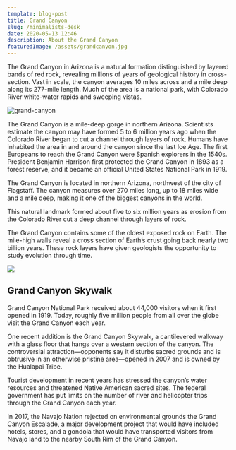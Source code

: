 ```yaml
---
template: blog-post
title: Grand Canyon
slug: /minimalists-desk
date: 2020-05-13 12:46
description: About the Grand Canyon
featuredImage: /assets/grandcanyon.jpg
---
```


The Grand Canyon in Arizona is a natural formation distinguished by layered bands of red rock, revealing millions of years of geological history in cross-section. Vast in scale, the canyon averages 10 miles across and a mile deep along its 277-mile length. Much of the area is a national park, with Colorado River white-water rapids and sweeping vistas.

![grand-canyon](https://images.unsplash.com/photo-1615551043360-33de8b5f410c?ixlib=rb-4.0.3&ixid=MnwxMjA3fDB8MHxwaG90by1wYWdlfHx8fGVufDB8fHx8&auto=format&fit=crop&w=1176&q=80)

The Grand Canyon is a mile-deep gorge in northern Arizona. Scientists estimate the canyon may have formed 5 to 6 million years ago when the Colorado River began to cut a channel through layers of rock. Humans have inhabited the area in and around the canyon since the last Ice Age. The first Europeans to reach the Grand Canyon were Spanish explorers in the 1540s. President Benjamin Harrison first protected the Grand Canyon in 1893 as a forest reserve, and it became an official United States National Park in 1919.

The Grand Canyon is located in northern Arizona, northwest of the city of Flagstaff. The canyon measures over 270 miles long, up to 18 miles wide and a mile deep, making it one of the biggest canyons in the world.

This natural landmark formed about five to six million years as erosion from the Colorado River cut a deep channel through layers of rock.

The Grand Canyon contains some of the oldest exposed rock on Earth. The mile-high walls reveal a cross section of Earth’s crust going back nearly two billion years. These rock layers have given geologists the opportunity to study evolution through time.

![](https://images.unsplash.com/photo-1578249949606-334a0dd4dd8b?ixlib=rb-4.0.3&ixid=MnwxMjA3fDB8MHxwaG90by1wYWdlfHx8fGVufDB8fHx8&auto=format&fit=crop&w=1170&q=80)

## Grand Canyon Skywalk
Grand Canyon National Park received about 44,000 visitors when it first opened in 1919. Today, roughly five million people from all over the globe visit the Grand Canyon each year.

One recent addition is the Grand Canyon Skywalk, a cantilevered walkway with a glass floor that hangs over a western section of the canyon. The controversial attraction—opponents say it disturbs sacred grounds and is obtrusive in an otherwise pristine area—opened in 2007 and is owned by the Hualapai Tribe.

Tourist development in recent years has stressed the canyon’s water resources and threatened Native American sacred sites. The federal government has put limits on the number of river and helicopter trips through the Grand Canyon each year.

In 2017, the Navajo Nation rejected on environmental grounds the Grand Canyon Escalade, a major development project that would have included hotels, stores, and a gondola that would have transported visitors from Navajo land to the nearby South Rim of the Grand Canyon.
